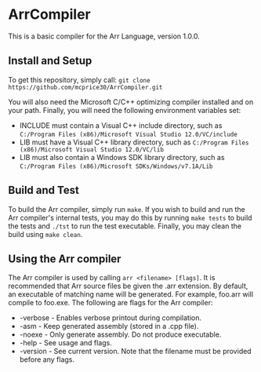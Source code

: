 # ArrCompiler
This is a basic compiler for the Arr Language, version 1.0.0.

## Install and Setup
To get this repository, simply call:
`git clone https://github.com/mcprice30/ArrCompiler.git`

You will also need the Microsoft C/C++ optimizing compiler installed and on your path.
Finally, you will need the following environment variables set:

* INCLUDE must contain a Visual C++ include directory, such as `C:/Program Files (x86)/Microsoft Visual Studio 12.0/VC/include`
* LIB must have a Visual C++ library directory, such as `C:/Program Files (x86)/Microsoft Visual Studio 12.0/VC/lib`
* LIB must also contain a Windows SDK library directory, such as `C:/Program Files (x86)/Microsoft SDKs/Windows/v7.1A/Lib`

## Build and Test
To build the Arr compiler, simply run `make`.
If you wish to build and run the Arr compiler's internal tests, you may do this
by running `make tests` to build the tests and `./tst` to run the test executable. Finally, you may clean the build using `make clean`.

## Using the Arr compiler
The Arr compiler is used by calling `arr <filename> [flags]`. It is recommended
that Arr source files be given the .arr extension. By default, an executable of
matching name will be generated. For example, foo.arr will compile to foo.exe.
The following are flags for the Arr compiler:

* -verbose - Enables verbose printout during compilation.
* -asm - Keep generated assembly (stored in a .cpp file).
* -noexe - Only generate assembly. Do not produce executable.
* -help - See usage and flags.
* -version - See current version.
Note that the filename must be provided before any flags.
